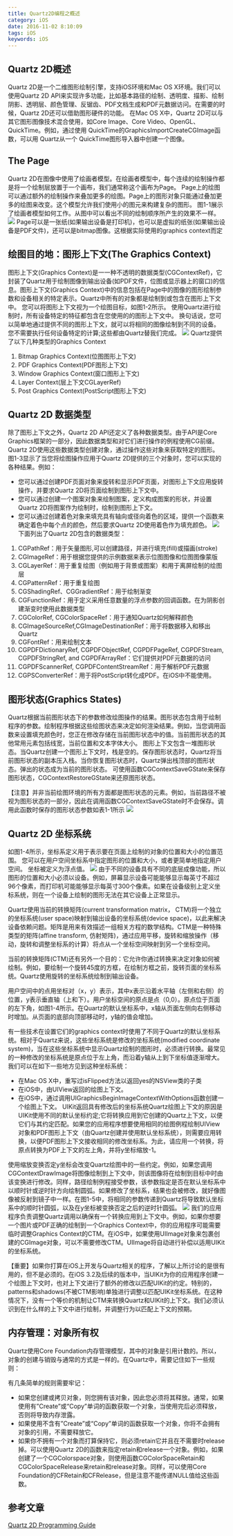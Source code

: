 ```yaml
---
title: Quartz2D编程之概述
category: iOS
date: 2016-11-02 8:10:09
tags: iOS
keywords: iOS
---
```

## Quartz 2D概述
Quartz 2D是一个二维图形绘制引擎，支持iOS环境和Mac OS X环境。我们可以使用Quartz 2D API来实现许多功能，比如基本路径的绘制、透明度、描影、绘制阴影、透明层、颜色管理、反锯齿、PDF文档生成和PDF元数据访问。在需要的时候，Quartz 2D还可以借助图形硬件的功能。
在Mac OS X中，Quartz 2D可以与其它图形图像技术混合使用，如Core Image、Core Video、OpenGL、QuickTime。例如，通过使用 QuickTime的GraphicsImportCreateCGImage函数，可以用 Quartz从一个 QuickTime图形导入器中创建一个图像。
<!--more-->
## The Page
Quartz 2D在图像中使用了绘画者模型。在绘画者模型中，每个连续的绘制操作都是将一个绘制层放置于一个画布，我们通常称这个画布为Page。 Page上的绘图可以通过额外的绘制操作来叠加更多的绘图。Page上的图形对象只能通过叠加更多的绘图来改变。这个模型允许我们使用小的图元来构建复杂的图形。
图1-1展示了绘画者模型如何工作。从图中可以看出不同的绘制顺序所产生的效果不一样。
![](../../img/Quartz2D_1_01.png)
Page可以是一张纸(如果输出设备是打印机)，也可以是虚拟的纸张(如果输出设备是PDF文件)，还可以是bitmap图像。这根据实际使用的graphics context而定
## 绘图目的地：图形上下文(The Graphics Context)
图形上下文(Graphics Context)是一一种不透明的数据类型(CGContextRef)，它封装了Quartz用于绘制图像到输出设备(如PDF文件，位图或显示器上的窗口)的信息。图形上下文(Graphics Context)中的信息包括在Page中的图像的图形绘制参数和设备相关的特定表示。Quartz中所有的对象都是绘制到或包含在图形上下文中。
您可以将图形上下文视为一个绘图目标，如图1-2所示。 使用Quartz进行绘制时，所有设备特定的特征都包含在您使用的的图形上下文中。 换句话说，您可以简单地通过提供不同的图形上下文，就可以将相同的图像绘制到不同的设备。 您不需要执行任何设备特定的计算;这些都由Quartz替我们完成。
![](../../img/Quartz2D_1_02.png)
Quartz提供了以下几种类型的Graphics Context
1. Bitmap Graphics Context(位图图形上下文)
2. PDF Graphics Context(PDF图形上下文)
3. Window Graphics Context(窗口图形上下文)
4. Layer Context(层上下文CGLayerRef)
5. Post Graphics Context(PostScript图形上下文)
## Quartz 2D 数据类型
除了图形上下文之外，Quartz 2D API还定义了各种数据类型。由于API是Core Graphics框架的一部分，因此数据类型和对它们进行操作的例程使用CG前缀。
Quartz 2D使用这些数据类型创建对象，通过操作这些对象来获取特定的图形。
图1-3显示了当您将绘图操作应用于Quartz 2D提供的三个对象时，您可以实现的各种结果。例如：
* 您可以通过创建PDF页面对象来旋转和显示PDF页面，对图形上下文应用旋转操作，并要求Quartz 2D将页面绘制到图形上下文中。
* 您可以通过创建一个图案对象来绘制图案，定义构成图案的形状，并设置Quartz 2D将图案作为绘制时，绘制到图形上下文。
* 您可以通过创建着色对象来填充具有轴向或径向着色的区域，提供一个函数来确定着色中每个点的颜色，然后要求Quartz 2D使用着色作为填充颜色。
![](../../img/Quartz2D_1_03.png)
下面列出了Quartz 2D包含的数据类型：

1. CGPathRef：用于矢量图形,可以创建路径，并进行填充(fill)或描画(stroke)
2. CGImageRef：用于根据您提供的示例数据来表示位图图像和位图图像蒙版
3. CGLayerRef：用于重复绘图（例如用于背景或图案）和用于离屏绘制的绘图层
4. CGPatternRef：用于重复绘图
5. CGShadingRef、CGGradientRef：用于绘制渐变
6. CGFunctionRef：用于定义采用任意数量的浮点参数的回调函数。在为阴影创建渐变时使用此数据类型
7. CGColorRef, CGColorSpaceRef：用于通知Quartz如何解释颜色
8. CGImageSourceRef,CGImageDestinationRef：用于将数据移入和移出Quartz
9. CGFontRef：用来绘制文本
10. CGPDFDictionaryRef, CGPDFObjectRef, CGPDFPageRef, CGPDFStream, CGPDFStringRef, and CGPDFArrayRef：它们提供对PDF元数据的访问
11. CGPDFScannerRef, CGPDFContentStreamRef：用于解析PDF元数据
12. CGPSConverterRef：用于将PostScript转化成PDF。在iOS中不能使用。
## 图形状态(Graphics States)
Quartz根据当前图形状态下的参数修改绘图操作的结果。图形状态包含用于绘制程序的参数。绘制程序根据这些绘图状态来决定如何渲染结果。例如，当您调用函数来设置填充颜色时，您正在修改存储在当前图形状态中的值。当前图形状态的其他常用元素包括线宽，当前位置和文本字体大小。
图形上下文包含一堆图形状态。当Quartz创建一个图形上下文时，栈是空的。保存图形状态时，Quartz将当前图形状态的副本压入栈。当你恢复图形状态时，Quartz弹出栈顶部的图形状态。弹出的状态成为当前的图形状态。
可使用函数CGContextSaveGState来保存图形状态，CGContextRestoreGState来还原图形状态。

【注意】并非当前绘图环境的所有方面都是图形状态的元素。例如，当前路径不被视为图形状态的一部分，因此在调用函数CGContextSaveGState时不会保存。调用此函数时保存的图形状态参数如表1-1所示
![](../../img/Quartz2D_1_04.png)
## Quartz 2D 坐标系统
如图1-4所示，坐标系定义用于表示要在页面上绘制的对象的位置和大小的位置范围。 您可以在用户空间坐标系中指定图形的位置和大小，或者更简单地指定用户空间。 坐标被定义为浮点值。
![](../../img/Quartz2D_1_05.png)
由于不同的设备具有不同的底层成像功能，所以图形的位置和大小必​​须以设备。例如，屏幕显示设备可能能够显示每英寸不超过96个像素，而打印机可能能够显示每英寸300个像素。如果在设备级别上定义坐标系统，则在一个设备上绘制的图形无法在其它设备上正常显示。

Quartz使用当前的转换矩阵(current transformation matrix， CTM)将一个独立的坐标系统(user space)映射到输出设备的坐标系统(device space)，以此来解决设备依赖问题。矩阵是用来有效描述一组相关方程的数学结构。CTM是一种特殊类型的矩阵(affine transform, 仿射矩阵)，通过应用平移，旋转和缩放操作（移动，旋转和调整坐标系的计算）将点从一个坐标空间映射到另一个坐标空间。

当前的转换矩阵(CTM)还有另外一个目的：它允许你通过转换来决定对象如何被绘制。例如，要绘制一个旋转45度的方框，在绘制方框之前，旋转页面的坐标系统。Quartz使用旋转的坐标系统绘制到输出设备。

用户空间中的点用坐标对（x，y）表示，其中x表示沿着水平轴（左侧和右侧）的位置，y表示垂直轴（上和下）。用户坐标空间的原点是点（0,0）。原点位于页面的左下角，如图1-4所示。在Quartz的默认坐标系中，x轴从页面左侧向右侧移动时增加。从页面的底部向顶部移动时，y轴的值会增加。

有一些技术在设置它们的graphics context时使用了不同于Quartz的默认坐标系统。相对于Quartz来说，这些坐标系统是修改的坐标系统(modified coordinate system)，当在这些坐标系统中显示Quartz绘制的图形时，必须进行转换。最常见的一种修改的坐标系统是原点位于左上角，而沿着y轴从上到下坐标值逐渐增大。我们可以在如下一些地方见到这种坐标系统：
* 在Mac OS X中，重写过isFlipped方法以返回yes的NSView类的子类
* 在iOS中，由UIView返回的绘图上下文。
* 在iOS中，通过调用UIGraphicsBeginImageContextWithOptions函数创建一个绘图上下文。
UIKit返回具有修改后的坐标系统Quartz绘图上下文的原因是UIKit使用不同的默认坐标约定;它将转换应用到它创建的Quartz上下文，以便它们与其约定匹配。如果您的应用程序想要使用相同的绘图例程绘制UIView对象和PDF图形上下文（由Quartz创建并使用默认坐标系统），则需要应用转换，以便PDF图形上下文接收相同的修改坐标系。为此，请应用一个转换，将原点转换为PDF上下文的左上角，并将y坐标缩放-1。

使用缩放变换否定y坐标会改变Quartz绘图中的一些约定。例如，如果您调用CGContextDrawImage将图像绘制到上下文中，则该图像将在绘制到目标中时由该变换进行修改。同样，路径绘制例程接受参数，该参数指定是否在默认坐标系中以顺时针或逆时针方向绘制圆弧。如果修改了坐标系，结果也会被修改，就好像图像被反射到镜子中一样。在图1-5中，将相同的参数传递到Quartz将导致默认坐标系中的顺时针圆弧，以及在y坐标被变换否定之后的逆时针圆弧。
![](../../img/Quartz2D_1_06.png)
我们的应用程序负责调整Quartz调用以确保有一个转换应用到上下文中。例如，如果你想要一个图片或PDF正确的绘制到一个Graphics Context中，你的应用程序可能需要临时调整Graphics Context的CTM。在iOS中，如果使用UIImage对象来包裹创建的CGImage对象，可以不需要修改CTM。UIImage将自动进行补偿以适用UIKit的坐标系统。

【重要】如果你打算在iOS上开发与Quartz相关的程序，了解以上所讨论的是很有用的，但不是必须的。在iOS 3.2及后续的版本中，当UIKit为你的应用程序创建一个绘图上下文时，也对上下文进行了额外的修改以匹配UIKit的约定。特别的，patterns和shadows(不被CTM影响)单独进行调整以匹配UIKit坐标系统。在这种情况下，没有一个等价的机制让CTM来转换Quartz和UIKit的上下文。我们必须认识到在什么样的上下文中进行绘制，并调整行为以匹配上下文的预期。
## 内存管理：对象所有权
Quartz使用Core Foundation内存管理模型，其中的对象是引用计数的。所以，对象的创建与销毁与通常的方式是一样的。在Quartz中，需要记住如下一些规则：

有几条简单的规则需要牢记：

* 如果您创建或拷贝对象，则您拥有该对象，因此您必须将其释放。通常，如果使用有”Create”或“Copy”单词的函数获取一个对象，当使用完后必须释放，否则将导致内存泄露。
* 如果使用不含有”Create”或“Copy”单词的函数获取一个对象，你将不会拥有对象的引用，不需要释放它。
* 如果你不拥有一个对象而打算保持它，则必须retain它并且在不需要时release掉。可以使用Quartz 2D的函数来指定retain和release一个对象。例如，如果创建了一个CGColorspace对象，则使用函数CGColorSpaceRetain和CGColorSpaceRelease来retain和release对象。同样，可以使用Core Foundation的CFRetain和CFRelease，但是注意不能传递NULL值给这些函数。
## 参考文章 
[Quartz 2D Programming Guide](https://developer.apple.com/library/content/documentation/GraphicsImaging/Conceptual/drawingwithquartz2d/dq_overview/dq_overview.html#//apple_ref/doc/uid/TP30001066-CH202-TPXREF101)


